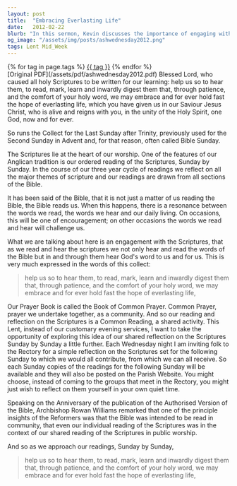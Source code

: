 ```yaml
---
layout: post
title:  "Embracing Everlasting Life"
date:   2012-02-22
blurb: "In this sermon, Kevin discusses the importance of engaging with the Scriptures, not just reading them, but allowing them to read us. He emphasizes the significance of the Bible in our daily lives and how it can provide both encouragement and challenge. He invites the congregation to join him in shared reflection on the Scriptures during Lent."
og_image: "/assets/img/posts/ashwednesday2012.png"
tags: Lent Mid_Week
---    
```

<div class="tag-pills">
    {% for tag in page.tags %}
    <a href="{{ site.baseurl }}/tag/{{ tag | slugify }}" class="tag-pill">{{ tag }}</a>
    {% endfor %}
</div>
[Original PDF](/assets/pdf/ashwednesday2012.pdf)
Blessed Lord,
who caused all holy Scriptures to be written for our learning:
help us so to hear them,
to read, mark, learn and inwardly digest them
that, through patience, and the comfort of your holy word,
we may embrace and for ever hold fast
the hope of everlasting life,
which you have given us in our Saviour Jesus Christ,
who is alive and reigns with you,
in the unity of the Holy Spirit,
one God, now and for ever.

So runs the Collect for the Last Sunday after Trinity, previously used for the
Second Sunday in Advent and, for that reason, often called Bible Sunday.

The Scriptures lie at the heart of our worship. One of the features of our Anglican
tradition is our ordered reading of the Scriptures, Sunday by Sunday. In the
course of our three year cycle of readings we reflect on all the major themes of
scripture and our readings are drawn from all sections of the Bible.

It has been said of the Bible, that it is not just a matter of us reading the Bible, the
Bible reads us. When this happens, there is a resonance between the words we
read, the words we hear and our daily living. On occasions, this will be one of
encouragement; on other occasions the words we read and hear will challenge us.

What we are talking about here is an engagement with the Scriptures, that as we
read and hear the scriptures we not only hear and read the words of the Bible but
in and through them hear God's word to us and for us. This is very much
expressed in the words of this collect:

> help us so to hear them,
> to read, mark, learn and inwardly digest them
> that, through patience, and the comfort of your holy word,
> we may embrace and for ever hold fast
> the hope of everlasting life,

Our Prayer Book is called the Book of Common Prayer. Common Prayer, prayer
we undertake together, as a community. And so our reading and reflection on the
Scriptures is a Common Reading, a shared activity. This Lent, instead of our
customary evening services, I want to take the opportunity of exploring this idea
of our shared reflection on the Scriptures Sunday by Sunday a little further. Each
Wednesday night I am inviting folk to the Rectory for a simple reflection on the
Scriptures set for the following Sunday to which we would all contribute, from
which we can all receive. So each Sunday copies of the readings for the
following Sunday will be available and they will also be posted on the Parish
Website. You might choose, instead of coming to the groups that meet in the
Rectory, you might just wish to reflect on them yourself in your own quiet time.

Speaking on the Anniversary of the publication of the Authorised Version of the
Bible, Archbishop Rowan Williams remarked that one of the principle insights of
the Reformers was that the Bible was intended to be read in community, that even
our individual reading of the Scriptures was in the context of our shared reading
of the Scriptures in public worship.

And so as we approach our readings, Sunday by Sunday,

> help us so to hear them,
> to read, mark, learn and inwardly digest them
> that, through patience, and the comfort of your holy word,
> we may embrace and for ever hold fast
> the hope of everlasting life,
